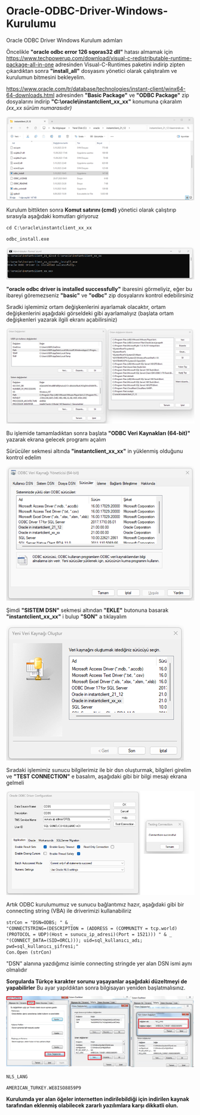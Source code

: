 # Oracle-ODBC-Driver-Windows-Kurulumu
Oracle ODBC Driver Windows Kurulum adımları

Öncelikle **"oracle odbc error 126 sqoras32 dll"** hatası almamak için https://www.techpowerup.com/download/visual-c-redistributable-runtime-package-all-in-one adresinden Visual-C-Runtimes paketini indirip zipten çıkardıktan sonra **"install_all"** dosyasını yönetici olarak çalıştıralım ve kurulumun bitmesini bekleyelim.

https://www.oracle.com/tr/database/technologies/instant-client/winx64-64-downloads.html adresinden **"Basic Package"** ve **"ODBC Package"** zip dosyalarını indirip
**"C:\oracle\instantclient_xx_xx"** konumuna çıkaralım *(xx_xx sürüm numarasıdır)*

![instantclient_xx_xx](https://github.com/yasinkeles/Oracle-ODBC-Driver-Windows-Kurulumu/blob/main/1_odbc_windows.png)

Kurulum bittikten sonra **Komut satırını (cmd)** yönetici olarak çalıştırıp sırasıyla aşağıdaki komutları giriyoruz
```
cd C:\oracle\instantclient_xx_xx
```
```
odbc_install.exe
```

![instantclient_xx_xx](https://github.com/yasinkeles/Oracle-ODBC-Driver-Windows-Kurulumu/blob/main/1_odbc_windows_2.png)

**"oracle odbc driver is installed successfully"** ibaresini görmeliyiz, eğer bu ibareyi göremezseniz **"basic"** ve **"odbc"** zip dosyalarını kontrol edebilirsiniz

Sıradki işlemimiz ortam değişkenlerini ayarlamak olacaktır, ortam değişkenlerini aşağıdaki görseldeki gibi ayarlamalıyız (başlata ortam değişkenleri yazarak ilgili ekranı açabilirsiniz)

![instantclient_xx_xx](https://github.com/yasinkeles/Oracle-ODBC-Driver-Windows-Kurulumu/blob/main/1_odbc_windows_3.png)

Bu işlemide tamamladıktan sonra başlata **"ODBC Veri Kaynakları (64-bit)"** yazarak ekrana gelecek programı açalım

Sürücüler sekmesi altında **"instantclient_xx_xx"** in yüklenmiş olduğunu kontrol edelim

![instantclient_xx_xx](https://github.com/yasinkeles/Oracle-ODBC-Driver-Windows-Kurulumu/blob/main/1_odbc_windows_4.png)

Şimdi **"SISTEM DSN"** sekmesi altından **"EKLE"** butonuna basarak **"instantclient_xx_xx"** i bulup **"SON"** a tıklayalım

![instantclient_xx_xx](https://github.com/yasinkeles/Oracle-ODBC-Driver-Windows-Kurulumu/blob/main/1_odbc_windows_5.png)

Sıradaki işlemimiz sunucu bilgilerimiz ile bir dsn oluşturmak, bilgileri girelim ve **"TEST CONNECTION"** e basalım, aşağıdaki gibi bir bilgi mesajı ekrana gelmeli

![instantclient_xx_xx](https://github.com/yasinkeles/Oracle-ODBC-Driver-Windows-Kurulumu/blob/main/1_odbc_windows_6.png)

Artık ODBC kurulumumuz ve sunucu bağlantımız hazır, aşağıdaki gibi bir connecting string (VBA) ile driverimizi kullanabiliriz

```
strCon = "DSN=ODBS; " & _
"CONNECTSTRING=(DESCRIPTION = (ADDRESS = (COMMUNITY = tcp.world)(PROTOCOL = UDP)(Host = sunucu_ip_adresi)(Port = 1521))) " & _
"(CONNECT_DATA=(SID=ORCL))); uid=sql_kullanıcı_adı; pwd=sql_kullanıcı_şifresi;"
Con.Open (strCon)
```

"DSN" alanına yazdığımız isimle connecting stringde yer alan DSN ismi aynı olmalıdır

**Sorgularda Türkçe karakter sorunu yaşayanlar aşağıdaki düzeltmeyi de yapabilirler**
Bu ayar yapıldıktan sonra bilgisayarı yeniden başlatmalısınız.

![instantclient_xx_xx](https://github.com/yasinkeles/Oracle-ODBC-Driver-Windows-Kurulumu/blob/main/1_odbc_windows_7.png)
```
NLS_LANG
```
```
AMERICAN_TURKEY.WE8ISO8859P9
```
**Kurulumda yer alan öğeler internetten indirilebildiği için indirilen kaynak tarafından eklenmiş olabilecek zararlı yazılımlara karşı dikkatli olun.**


